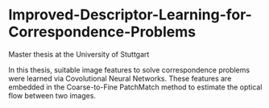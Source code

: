 # Improved-Descriptor-Learning-for-Correspondence-Problems
Master thesis at the University of Stuttgart

In this thesis, suitable image features to solve correspondence problems were learned via Covolutional Neural Networks.
These features are embedded in the Coarse-to-Fine PatchMatch method to estimate the optical flow between two images.
